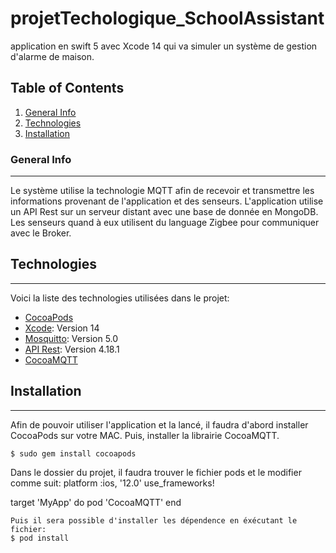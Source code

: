 # projetTechologique_SchoolAssistant
application en swift 5 avec Xcode 14 qui va simuler un système de gestion d'alarme de maison.

## Table of Contents
1. [General Info](#general-info)
2. [Technologies](#technologies)
3. [Installation](#installation)
### General Info
***
Le système utilise la technologie MQTT afin de recevoir et transmettre les informations provenant de l'application et des senseurs. L'application utilise un API Rest sur un serveur distant avec une base de donnée en MongoDB. Les senseurs quand à eux utilisent du language Zigbee pour communiquer avec le Broker.
## Technologies
***
Voici la liste des technologies utilisées dans le projet:
* [CocoaPods](https://cocoapods.org/) 
* [Xcode](https://developer.apple.com/xcode/): Version 14
* [Mosquitto](https://mosquitto.org/): Version 5.0
* [API Rest](https://www.bezkoder.com/node-express-mongodb-crud-rest-api/): Version 4.18.1
* [CocoaMQTT](https://cocoapods.org/)
## Installation
***
Afin de pouvoir utiliser l'application et la lancé, il faudra d'abord installer CocoaPods sur votre MAC. Puis, installer la librairie CocoaMQTT.
```
$ sudo gem install cocoapods
```
Dans le dossier du projet, il faudra trouver le fichier pods et le modifier comme suit:
platform :ios, '12.0'
use_frameworks!

target 'MyApp' do
  pod 'CocoaMQTT'
end
```
Puis il sera possible d'installer les dépendence en éxécutant le fichier:
$ pod install
```
